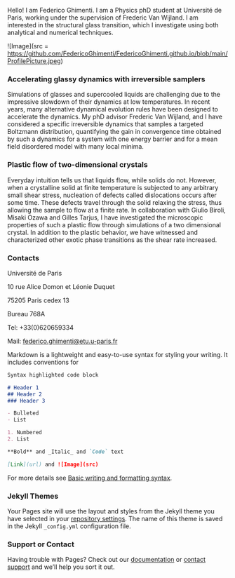 Hello! I am Federico Ghimenti. I am a Physics phD student at Université de Paris, working under the supervision of Frederic Van Wijland. I am interested in the structural glass transition, which I investigate using both analytical and numerical techniques.

![Image](src = https://github.com/FedericoGhimenti/FedericoGhimenti.github.io/blob/main/ProfilePicture.jpeg)

### Accelerating glassy dynamics with irreversible samplers
Simulations of glasses and supercooled liquids are challenging due to the impressive slowdown of their dynamics at low temperatures. In recent years, many alternative dynamical evolution rules have been designed to accelerate the dynamics. My phD advisor Frederic Van Wijland, and I have considered a specific irreversible dynamics that samples a targeted Boltzmann distribution, quantifying the gain in convergence time obtained by such a dynamics for a system with one energy barrier and for a mean field disordered model with many local minima.      

### Plastic flow of two-dimensional crystals
Everyday intuition tells us that liquids flow, while solids do not. However, when a crystalline solid at finite temperature is subjected to any arbitrary small shear stress, nucleation of defects called dislocations occurs after some time. These defects travel through the solid relaxing the stress, thus allowing the sample to flow at a finite rate. In collaboration with Giulio Biroli, Misaki Ozawa and Gilles Tarjus, I have investigated the microscopic properties of such a plastic flow through simulations of a two dimensional crystal. In addition to the plastic behavior, we have witnessed and characterized other exotic phase transitions as the shear rate increased.

### Contacts
Université de Paris

10 rue Alice Domon et Léonie Duquet

75205 Paris cedex 13

Bureau 768A

Tel: +33(0)620659334

Mail: federico.ghimenti@etu.u-paris.fr

Markdown is a lightweight and easy-to-use syntax for styling your writing. It includes conventions for

```markdown
Syntax highlighted code block

# Header 1
## Header 2
### Header 3

- Bulleted
- List

1. Numbered
2. List

**Bold** and _Italic_ and `Code` text

[Link](url) and ![Image](src)
```

For more details see [Basic writing and formatting syntax](https://docs.github.com/en/github/writing-on-github/getting-started-with-writing-and-formatting-on-github/basic-writing-and-formatting-syntax).

### Jekyll Themes

Your Pages site will use the layout and styles from the Jekyll theme you have selected in your [repository settings](https://github.com/FedericoGhimenti/FedericoGhimenti.github.io/settings/pages). The name of this theme is saved in the Jekyll `_config.yml` configuration file.

### Support or Contact

Having trouble with Pages? Check out our [documentation](https://docs.github.com/categories/github-pages-basics/) or [contact support](https://support.github.com/contact) and we’ll help you sort it out.
